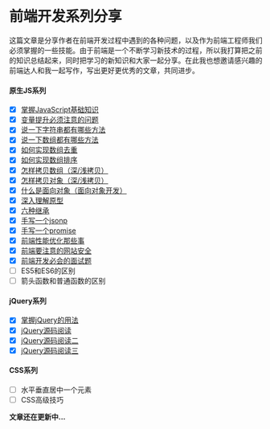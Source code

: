 # 前端开发系列分享
这篇文章是分享作者在前端开发过程中遇到的各种问题，以及作为前端工程师我们必须掌握的一些技能。由于前端是一个不断学习新技术的过程，所以我打算把之前的知识总结起来，同时把学习的新知识和大家一起分享。在此我也想邀请感兴趣的前端达人和我一起写作，写出更好更优秀的文章，共同进步。

#### 原生JS系列

* [x] [掌握JavaScript基础知识](https://github.com/wuxianqiang/front-end-essence)
* [x] [变量提升必须注意的问题](https://github.com/wuxianqiang/exercises/issues/17)
* [x] [说一下字符串都有哪些方法](https://github.com/wuxianqiang/exercises/issues/21)
* [x] [说一下数组都有哪些方法](https://github.com/wuxianqiang/exercises/issues/20)
* [x] [如何实现数组去重](https://github.com/wuxianqiang/exercises/issues/18)
* [x] [如何实现数组排序](https://github.com/wuxianqiang/exercises/issues/28)
* [x] [怎样拷贝数组（深/浅拷贝）](https://github.com/wuxianqiang/exercises/issues/29)
* [x] [怎样拷贝对象（深/浅拷贝）](https://github.com/wuxianqiang/exercises/issues/27)
* [x] [什么是面向对象（面向对象开发）](https://github.com/wuxianqiang/exercises/issues/30)
* [x] [深入理解原型](https://github.com/wuxianqiang/exercises/issues/24)
* [x] [六种继承](https://github.com/wuxianqiang/exercises/issues/31)
* [x] [手写一个jsonp](https://github.com/wuxianqiang/exercises/issues/34)
* [x] [手写一个promise](https://github.com/wuxianqiang/exercises/issues/25)
* [x] [前端性能优化那些事](https://github.com/wuxianqiang/exercises/issues/33)
* [x] [前端要注意的网站安全](https://github.com/wuxianqiang/exercises/issues/32)
* [x] [前端开发必会的面试题](https://github.com/wuxianqiang/exercises/issues/19)
* [ ] ES5和ES6的区别
* [ ] 箭头函数和普通函数的区别

#### jQuery系列
* [x] [掌握jQuery的用法](https://github.com/wuxianqiang/jQuery)
* [x] [jQuery源码阅读](https://github.com/wuxianqiang/exercises/issues/23)
* [x] [jQuery源码阅读二](https://github.com/wuxianqiang/exercises/issues/38)
* [x] [jQuery源码阅读三](https://github.com/wuxianqiang/exercises/issues/39)

#### CSS系列
* [ ] 水平垂直居中一个元素
* [ ] CSS高级技巧

**文章还在更新中...**
